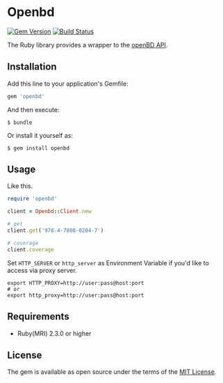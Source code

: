 # Openbd

[![Gem Version](https://badge.fury.io/rb/openbd.svg)](https://badge.fury.io/rb/openbd) [![Build Status](https://travis-ci.org/kyoshidajp/openbd.svg?branch=master)](https://travis-ci.org/kyoshidajp/openbd)

The Ruby library provides a wrapper to the [openBD API](https://openbd.jp/).

## Installation

Add this line to your application's Gemfile:

```ruby
gem 'openbd'
```

And then execute:

    $ bundle

Or install it yourself as:

    $ gem install openbd

## Usage

Like this.

```rb
require 'openbd'

client = Openbd::Client.new

# get
client.get('978-4-7808-0204-7')

# coverage
client.coverage
```

Set `HTTP_SERVER` or `http_server` as Environment Variable if you'd like to access via proxy server.

```
export HTTP_PROXY=http://user:pass@host:port
# or
export http_proxy=http://user:pass@host:port
```

## Requirements

- Ruby(MRI) 2.3.0 or higher

## License

The gem is available as open source under the terms of the [MIT License](http://opensource.org/licenses/MIT).

